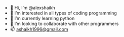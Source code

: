 - 👋 Hi, I’m @alexshaikh
- 👀 I’m interested in all types of coding programming
- 🌱 I’m currently learning python
- 💞️ I’m looking to collaborate with other programmers
- 📫 ashaikh1996@gmail.com

<!---
alexshaikh/alexshaikh is a ✨ special ✨ repository because its `README.md` (this file) appears on your GitHub profile.
You can click the Preview link to take a look at your changes.
--->
